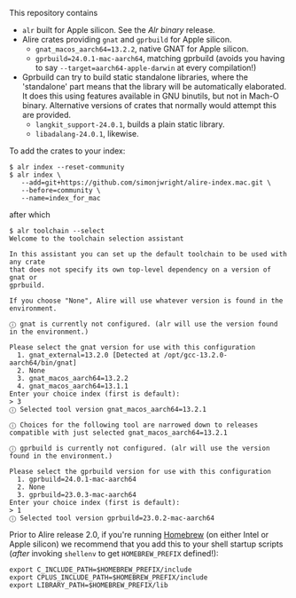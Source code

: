 This repository contains

* `alr` built for Apple silicon. See the _Alr binary_ release.
* Alire crates providing `gnat` and `gprbuild` for Apple silicon.
  * `gnat_macos_aarch64=13.2.2`, native GNAT for Apple silicon.
  * `gprbuild=24.0.1-mac-aarch64`, matching gprbuild (avoids you having to say `--target=aarch64-apple-darwin` at every compilation!)
* Gprbuild can try to build static standalone libraries, where the 'standalone' part means that the library will be automatically elaborated. It does this using features available in GNU binutils, but not in Mach-O binary. Alternative versions of crates that normally would attempt this are provided.
  * `langkit_support-24.0.1`, builds a plain static library.
  * `libadalang-24.0.1`, likewise.

To add the crates to your index:

```shell
$ alr index --reset-community
$ alr index \
   --add=git+https://github.com/simonjwright/alire-index.mac.git \
   --before=community \
   --name=index_for_mac
```

after which

```none
$ alr toolchain --select
Welcome to the toolchain selection assistant

In this assistant you can set up the default toolchain to be used with any crate
that does not specify its own top-level dependency on a version of gnat or
gprbuild.

If you choose "None", Alire will use whatever version is found in the
environment.

ⓘ gnat is currently not configured. (alr will use the version found in the environment.)

Please select the gnat version for use with this configuration
  1. gnat_external=13.2.0 [Detected at /opt/gcc-13.2.0-aarch64/bin/gnat]
  2. None
  3. gnat_macos_aarch64=13.2.2
  4. gnat_macos_aarch64=13.1.1
Enter your choice index (first is default):
> 3
ⓘ Selected tool version gnat_macos_aarch64=13.2.1

ⓘ Choices for the following tool are narrowed down to releases compatible with just selected gnat_macos_aarch64=13.2.1

ⓘ gprbuild is currently not configured. (alr will use the version found in the environment.)

Please select the gprbuild version for use with this configuration
  1. gprbuild=24.0.1-mac-aarch64
  2. None
  3. gprbuild=23.0.3-mac-aarch64
Enter your choice index (first is default):
> 1
ⓘ Selected tool version gprbuild=23.0.2-mac-aarch64
```

Prior to Alire release 2.0, if you're running [Homebrew](https://brew.sh) (on either Intel or Apple silicon) we recommend that you add this to your shell startup scripts (_after_ invoking `shellenv` to get `HOMEBREW_PREFIX` defined!):

```
export C_INCLUDE_PATH=$HOMEBREW_PREFIX/include
export CPLUS_INCLUDE_PATH=$HOMEBREW_PREFIX/include
export LIBRARY_PATH=$HOMEBREW_PREFIX/lib
```
